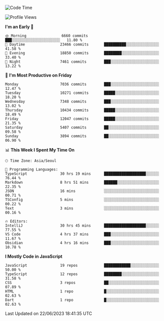 <!--START_SECTION:waka-->
![Code Time](http://img.shields.io/badge/Code%20Time-5%2C064%20hrs%2058%20mins-blue)

![Profile Views](http://img.shields.io/badge/Profile%20Views-0-blue)

**I'm an Early 🐤** 

```text
🌞 Morning                6660 commits        ███░░░░░░░░░░░░░░░░░░░░░░   11.80 % 
🌆 Daytime                23466 commits       ██████████░░░░░░░░░░░░░░░   41.58 % 
🌃 Evening                18850 commits       ████████░░░░░░░░░░░░░░░░░   33.40 % 
🌙 Night                  7461 commits        ███░░░░░░░░░░░░░░░░░░░░░░   13.22 % 
```
📅 **I'm Most Productive on Friday** 

```text
Monday                   7036 commits        ███░░░░░░░░░░░░░░░░░░░░░░   12.47 % 
Tuesday                  10271 commits       █████░░░░░░░░░░░░░░░░░░░░   18.20 % 
Wednesday                7348 commits        ███░░░░░░░░░░░░░░░░░░░░░░   13.02 % 
Thursday                 10434 commits       █████░░░░░░░░░░░░░░░░░░░░   18.49 % 
Friday                   12047 commits       █████░░░░░░░░░░░░░░░░░░░░   21.35 % 
Saturday                 5407 commits        ██░░░░░░░░░░░░░░░░░░░░░░░   09.58 % 
Sunday                   3894 commits        ██░░░░░░░░░░░░░░░░░░░░░░░   06.90 % 
```


📊 **This Week I Spent My Time On** 

```text
🕑︎ Time Zone: Asia/Seoul

💬 Programming Languages: 
TypeScript               30 hrs 19 mins      ███████████████████░░░░░░   76.44 % 
Markdown                 8 hrs 51 mins       ██████░░░░░░░░░░░░░░░░░░░   22.35 % 
JSON                     16 mins             ░░░░░░░░░░░░░░░░░░░░░░░░░   00.71 % 
TSConfig                 5 mins              ░░░░░░░░░░░░░░░░░░░░░░░░░   00.22 % 
Text                     3 mins              ░░░░░░░░░░░░░░░░░░░░░░░░░   00.16 % 

🔥 Editors: 
IntelliJ                 30 hrs 45 mins      ███████████████████░░░░░░   77.55 % 
VS Code                  4 hrs 37 mins       ███░░░░░░░░░░░░░░░░░░░░░░   11.67 % 
Obsidian                 4 hrs 16 mins       ███░░░░░░░░░░░░░░░░░░░░░░   10.78 % 
```

**I Mostly Code in JavaScript** 

```text
JavaScript               19 repos            ████████████░░░░░░░░░░░░░   50.00 % 
TypeScript               12 repos            ████████░░░░░░░░░░░░░░░░░   31.58 % 
CSS                      3 repos             ██░░░░░░░░░░░░░░░░░░░░░░░   07.89 % 
HTML                     1 repo              █░░░░░░░░░░░░░░░░░░░░░░░░   02.63 % 
Dart                     1 repo              █░░░░░░░░░░░░░░░░░░░░░░░░   02.63 % 
```




 Last Updated on 22/06/2023 18:41:35 UTC
<!--END_SECTION:waka-->
